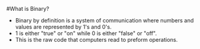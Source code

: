 #What is Binary?

- Binary by definition is a system of communication where numbers and values are represented by 1's and 0's.
- 1 is either "true" or "on" while 0 is either "false" or "off".
- This is the raw code that computers read to preform operations.
